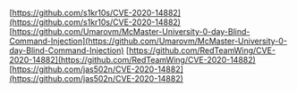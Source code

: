 [https://github.com/s1kr10s/CVE-2020-14882](https://github.com/s1kr10s/CVE-2020-14882)
[https://github.com/Umarovm/McMaster-University-0-day-Blind-Command-Injection](https://github.com/Umarovm/McMaster-University-0-day-Blind-Command-Injection)
[https://github.com/RedTeamWing/CVE-2020-14882](https://github.com/RedTeamWing/CVE-2020-14882)
[https://github.com/jas502n/CVE-2020-14882](https://github.com/jas502n/CVE-2020-14882)
